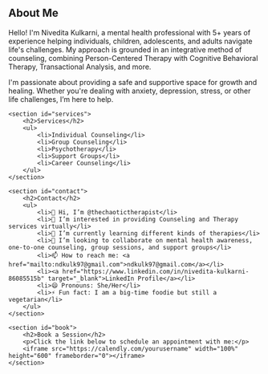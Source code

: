<html lang="en">
<head>
    <meta charset="UTF-8">
    <meta name="viewport" content="width=device-width, initial-scale=1.0">
    <title>Welcome to the Therapy Platform</title>
</head>
    <head>
  <meta charset="UTF-8">
  <meta name="viewport" content="width=device-width, initial-scale=1.0">
  <head>
  <meta charset="UTF-8" />
  <meta name="viewport" content="width=device-width, initial-scale=1.0" />
  <title>Nivedita – The Chaotic Therapist</title>
  <meta name="description" content="Counseling, psychotherapy, and mental health support by Nivedita, a licensed therapist. Book sessions online.">
  <meta name="keywords" content="therapist, counseling, psychotherapy, support groups, mental health, online therapy, India, Mumbai">
  <meta name="author" content="Nivedita" />
</head>

  
  <title>Nivedita Kulkarni | Therapist & Mental Health Professional</title>

  <meta name="description" content="Nivedita Kulkarni is a therapist offering individual counseling, support groups, and psychotherapy using integrative methods like CBT and TA.">
  <meta name="keywords" content="therapist, counseling, psychotherapy, CBT, TA, mental health, India, online therapy, Nivedita the chaotic therapist">
  <meta name="author" content="Nivedita Kulkarni">

  <!-- Open Graph for social media previews -->
  <meta property="og:title" content="Nivedita Kulkarni | The Chaotic Therapist">
  <meta property="og:description" content="Therapist offering integrative mental health care - counseling, CBT, TA, and more.">
  <meta property="og:type" content="website">
  <meta property="og:url" content="https://niveditathetherapist.github.io/nivethechaotictherapist/">
  <meta property="og:image" content="https://your-image-url.jpg"> <!-- optional image -->

  <!-- Favicon and other meta tags can go here too -->
</head>

<body>
    <section id="about">
        <h2>About Me</h2>
        <p>Hello! I'm Nivedita Kulkarni, a mental health professional with 5+ years of experience helping individuals, children, adolescents, and adults navigate life's challenges. My approach is grounded in an integrative method of counseling, combining Person-Centered Therapy with Cognitive Behavioral Therapy, Transactional Analysis, and more.</p>
        <p>I'm passionate about providing a safe and supportive space for growth and healing. Whether you're dealing with anxiety, depression, stress, or other life challenges, I’m here to help.</p>
    </section>

    <section id="services">
        <h2>Services</h2>
        <ul>
            <li>Individual Counseling</li>
            <li>Group Counseling</li>
            <li>Psychotherapy</li>
            <li>Support Groups</li>
            <li>Career Counseling</li>
        </ul>
    </section>

    <section id="contact">
        <h2>Contact</h2>
        <ul>
            <li>👋 Hi, I’m @thechaotictherapist</li>
            <li>👀 I’m interested in providing Counseling and Therapy services virtually</li>
            <li>🌱 I’m currently learning different kinds of therapies</li>
            <li>💞️ I’m looking to collaborate on mental health awareness, one-to-one counseling, group sessions, and support groups</li>
            <li>📫 How to reach me: <a href="mailto:ndkulk97@gmail.com">ndkulk97@gmail.com</a></li>
            <li><a href="https://www.linkedin.com/in/nivedita-kulkarni-86085515b" target="_blank">LinkedIn Profile</a></li>
            <li>😄 Pronouns: She/Her</li>
            <li>⚡ Fun fact: I am a big-time foodie but still a vegetarian</li>
        </ul>
    </section>

    <section id="book">
        <h2>Book a Session</h2>
        <p>Click the link below to schedule an appointment with me:</p>
        <iframe src="https://calendly.com/yourusername" width="100%" height="600" frameborder="0"></iframe>
    </section>
</body>
</html>
